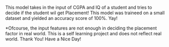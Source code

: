 This model takes in the input of CGPA and IQ of a student and tries to decide if the student wil get Placement!
This model was traineed on a small dataset and yielded an accuracy score of 100%. Yay!

*Ofcourse, the input features are not enough in deciding the placement factor in real world.
This is a self learning project and does not reflect real world.
Thank You!
Have a Nice Day!

